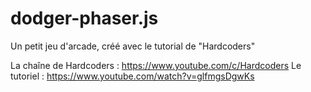 # dodger-phaser.js
Un petit jeu d'arcade, créé avec le tutorial de "Hardcoders"

La chaîne de Hardcoders : https://www.youtube.com/c/Hardcoders
Le tutoriel : https://www.youtube.com/watch?v=glfmgsDgwKs
